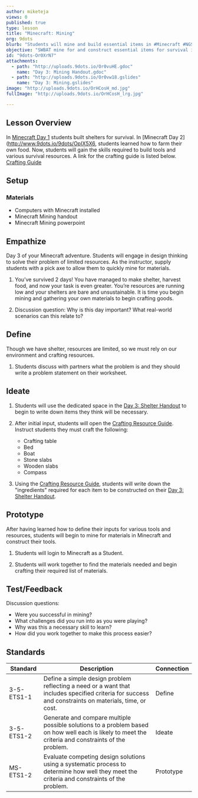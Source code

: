 ```yaml
---
author: miketeja
views: 0
published: true
type: lesson
title: "Minecraft: Mining"
org: 9dots
blurb: "Students will mine and build essential items in #Minecraft #NGSS-3-5-ETS1-1 #NGSS-3-5-ETS1-2 #NGSS-MS-ETS1-2"
objective: "SWBAT mine for and construct essential items for survival in #Minecraft"
id: "9dots-Or0XrN7"
attachments: 
  - path: "http://uploads.9dots.io/Or0vuHE.gdoc"
    name: "Day 3: Mining Handout.gdoc"
  - path: "http://uploads.9dots.io/Or0vw18.gslides"
    name: "Day 3: Mining.gslides"
image: "http://uploads.9dots.io/OrHCosH_md.jpg"
fullImage: "http://uploads.9dots.io/OrHCosH_lrg.jpg"

---
```


## Lesson Overview
In [Minecraft Day 1](http://www.9dots.io/9dots/OqtrDDl) students built shelters for survival. In [Minecraft Day 2](http://www.9dots.io/9dots/OpIX5X6, students learned how to farm their own food. Now, students will gain the skills required to build tools and various survival resources. A link for the crafting guide is listed below. 
[Crafting Guide](http://www.minecraft-crafting.net/) 

## Setup

### Materials

- Computers with Minecraft installed
- Minecraft Mining handout
- Minecraft Mining powerpoint

## Empathize
Day 3 of your Minecraft adventure. Students will engage in design thinking to solve their problem of limited resources. As the instructor, supply students with a pick axe to allow them to quickly mine for materials.

1. You’ve survived 2 days! You have managed to make shelter, harvest food, and now your task is even greater. You’re resources are running low and your shelters are bare and unsustainable. It is time you begin mining and gathering your own materials to begin crafting goods. 

2. Discussion question: Why is this day important? What real-world scenarios can this relate to?

## Define
Though we have shelter, resources are limited, so we must rely on our environment and crafting resources. 

1. Students discuss with partners what the problem is and they should write a problem statement on their worksheet. 

## Ideate
1. Students will use the dedicated space in the [Day 3: Shelter Handout](http://uploads.9dots.io/Or0vuHE.gdoc) to begin to write down items they think will be necessary.

2. After initial input, students will open the [Crafting Resource Guide](http://www.minecraft-crafting.net/). Instruct students they must craft the following:
	- Crafting table
	- Bed
	- Boat 
	- Stone slabs
	- Wooden slabs
    - Compass

3. Using the [Crafting Resource Guide](http://www.minecraft-crafting.net/), students will write down the "ingredients" required for each item to be constructed on their [Day 3: Shelter Handout](http://uploads.9dots.io/Or0vuHE.gdoc).

## Prototype
After having learned how to define their inputs for various tools and resources, students will begin to mine for materials in Minecraft and construct their tools.

1. Students will login to Minecraft as a Student.

2. Students will work together to find the materials needed and begin crafting their required list of materials. 

## Test/Feedback
Discussion questions:

- Were you successful in mining? 
- What challenges did you run into as you were playing? 
- Why was this a necessary skill to learn? 
- How did you work together to make this process easier?

## Standards
Standard | Description | Connection
--- | --- | ---
3-5-ETS1-1 | Define a simple design problem reflecting a need or a want that includes specified criteria for success and constraints on materials, time, or cost. | Define
3-5-ETS1-2 | Generate and compare multiple possible solutions to a problem based on how well each is likely to meet the criteria and constraints of the problem. | Ideate
MS-ETS1-2 | Evaluate competing design solutions using a systematic process to determine how well they meet the criteria and constraints of the problem. | Prototype
